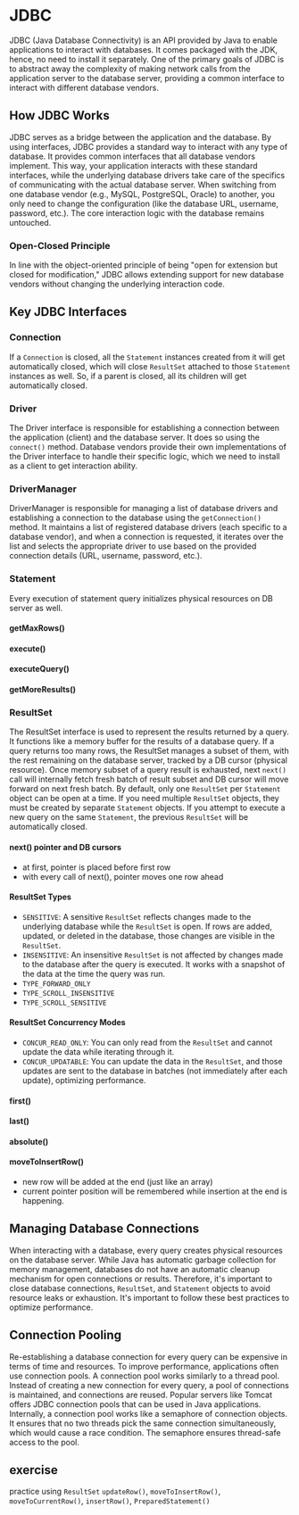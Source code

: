 # JDBC
JDBC (Java Database Connectivity) is an API provided by Java to enable applications to interact with databases. It comes packaged with the JDK, hence, no need to install it separately. One of the primary goals of JDBC is to abstract away the complexity of making network calls from the application server to the database server, providing a common interface to interact with different database vendors.

## How JDBC Works
JDBC serves as a bridge between the application and the database. By using interfaces, JDBC provides a standard way to interact with any type of database. It provides common interfaces that all database vendors implement. This way, your application interacts with these standard interfaces, while the underlying database drivers take care of the specifics of communicating with the actual database server. When switching from one database vendor (e.g., MySQL, PostgreSQL, Oracle) to another, you only need to change the configuration (like the database URL, username, password, etc.). The core interaction logic with the database remains untouched.

### Open-Closed Principle
In line with the object-oriented principle of being "open for extension but closed for modification," JDBC allows extending support for new database vendors without changing the underlying interaction code.

## Key JDBC Interfaces
### Connection
If a `Connection` is closed, all the `Statement` instances created from it will get automatically closed, which will close `ResultSet` attached to those `Statement` instances as well. So, if a parent is closed, all its children will get automatically closed.

### Driver
The Driver interface is responsible for establishing a connection between the application (client) and the database server. It does so using the `connect()` method. Database vendors provide their own implementations of the Driver interface to handle their specific logic, which we need to install as a client to get interaction ability.

### DriverManager
DriverManager is responsible for managing a list of database drivers and establishing a connection to the database using the `getConnection()` method. It maintains a list of registered database drivers (each specific to a database vendor), and when a connection is requested, it iterates over the list and selects the appropriate driver to use based on the provided connection details (URL, username, password, etc.).

### Statement
Every execution of statement query initializes physical resources on DB server as well.

#### getMaxRows()

#### execute()

#### executeQuery()

#### getMoreResults()

### ResultSet
The ResultSet interface is used to represent the results returned by a query. It functions like a memory buffer for the results of a database query. If a query returns too many rows, the ResultSet manages a subset of them, with the rest remaining on the database server, tracked by a DB cursor (physical resource). Once memory subset of a query result is exhausted, next `next()` call will internally fetch fresh batch of result subset and DB cursor will move forward on next fresh batch. By default, only one `ResultSet` per `Statement` object can be open at a time. If you need multiple `ResultSet` objects, they must be created by separate `Statement` objects.  If you attempt to execute a new query on the same `Statement`, the previous `ResultSet` will be automatically closed.

#### next() pointer and DB cursors
- at first, pointer is placed before first row
- with every call of next(), pointer moves one row ahead

#### ResultSet Types
- `SENSITIVE`: A sensitive `ResultSet` reflects changes made to the underlying database while the `ResultSet` is open. If rows are added, updated, or deleted in the database, those changes are visible in the `ResultSet`.
- `INSENSITIVE`: An insensitive `ResultSet` is not affected by changes made to the database after the query is executed. It works with a snapshot of the data at the time the query was run.
- `TYPE_FORWARD_ONLY`
- `TYPE_SCROLL_INSENSITIVE`
- `TYPE_SCROLL_SENSITIVE`

#### ResultSet Concurrency Modes
- `CONCUR_READ_ONLY`: You can only read from the `ResultSet` and cannot update the data while iterating through it.
- `CONCUR_UPDATABLE`: You can update the data in the `ResultSet`, and those updates are sent to the database in batches (not immediately after each update), optimizing performance.

#### first()

#### last()

#### absolute()

#### moveToInsertRow()
- new row will be added at the end (just like an array)
- current pointer position will be remembered while insertion at the end is happening.

## Managing Database Connections
When interacting with a database, every query creates physical resources on the database server. While Java has automatic garbage collection for memory management, databases do not have an automatic cleanup mechanism for open connections or results. Therefore, it's important to close database connections, `ResultSet`, and `Statement` objects to avoid resource leaks or exhaustion. It's important to follow these best practices to optimize performance.

## Connection Pooling
Re-establishing a database connection for every query can be expensive in terms of time and resources. To improve performance, applications often use connection pools. A connection pool works similarly to a thread pool. Instead of creating a new connection for every query, a pool of connections is maintained, and connections are reused. Popular servers like Tomcat offers JDBC connection pools that can be used in Java applications. Internally, a connection pool works like a semaphore of connection objects. It ensures that no two threads pick the same connection simultaneously, which would cause a race condition. The semaphore ensures thread-safe access to the pool.

## exercise
practice using `ResultSet` `updateRow()`, `moveToInsertRow()`, `moveToCurrentRow()`, `insertRow()`, `PreparedStatement()`
